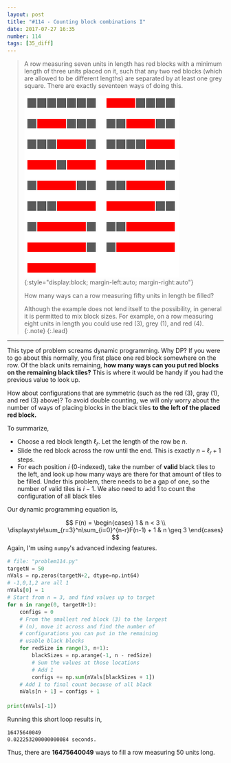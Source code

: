 ```yaml
---
layout: post
title: "#114 - Counting block combinations I"
date: 2017-07-27 16:35
number: 114
tags: [35_diff]
---
```

> A row measuring seven units in length has red blocks with a minimum length of three units placed on it, such that any two red blocks (which are allowed to be different lengths) are separated by at least one grey square. There are exactly seventeen ways of doing this.
> 
> ![p114](/assets/img/project_euler/p114.png){:style="display:block; margin-left:auto; margin-right:auto"}
> 
> How many ways can a row measuring fifty units in length be filled?
> 
> Although the example does not lend itself to the possibility, in general it is permitted to mix block sizes. For example, on a row measuring eight units in length you could use red (3), grey (1), and red (4).
> {:.note}
{:.lead}
* * *

This type of problem screams dynamic programming. Why DP? If you were to go about this normally, you first place one red block somewhere on the row. Of the black units remaining, **how many ways can you put red blocks on the remaining black tiles?** This is where it would be handy if you had the previous value to look up.

How about configurations that are symmetric (such as the red (3), gray (1), and red (3) above)? To avoid double counting, we will only worry about the number of ways of placing blocks in the black tiles **to the left of the placed red block.**

To summarize,
* Choose a red block length $\ell_r$. Let the length of the row be $n$.
* Slide the red block across the row until the end. This is exactly $n-\ell_r + 1$ steps.
* For each position $i$ (0-indexed), take the number of **valid** black tiles to the left, and look up how many ways are there for that amount of tiles to be filled. Under this problem, there needs to be a gap of one, so the number of valid tiles is $i-1$. We also need to add 1 to count the configuration of all black tiles

Our dynamic programming equation is,

$$
F(n) = \begin{cases}
	1 & n < 3
	\\
	\displaystyle\sum_{r=3}^n\sum_{i=0}^{n-r}F(n-1) + 1 & n \geq 3
\end{cases}
$$
Again, I'm using `numpy`'s advanced indexing features.
```python
# file: "problem114.py"
targetN = 50
nVals = np.zeros(targetN+2, dtype=np.int64)
# -1,0,1,2 are all 1
nVals[0] = 1
# Start from n = 3, and find values up to target
for n in range(0, targetN+1):
    configs = 0
    # From the smallest red block (3) to the largest
    # (n), move it across and find the number of
    # configurations you can put in the remaining
    # usable black blocks
    for redSize in range(3, n+1):
        blackSizes = np.arange(-1, n - redSize)
        # Sum the values at those locations
        # Add 1
        configs += np.sum(nVals[blackSizes + 1])
    # Add 1 to final count because of all black
    nVals[n + 1] = configs + 1

print(nVals[-1])
```
Running this short loop results in,
```
16475640049
0.022253200000000084 seconds.
```
Thus, there are **16475640049** ways to fill a row measuring 50 units long.